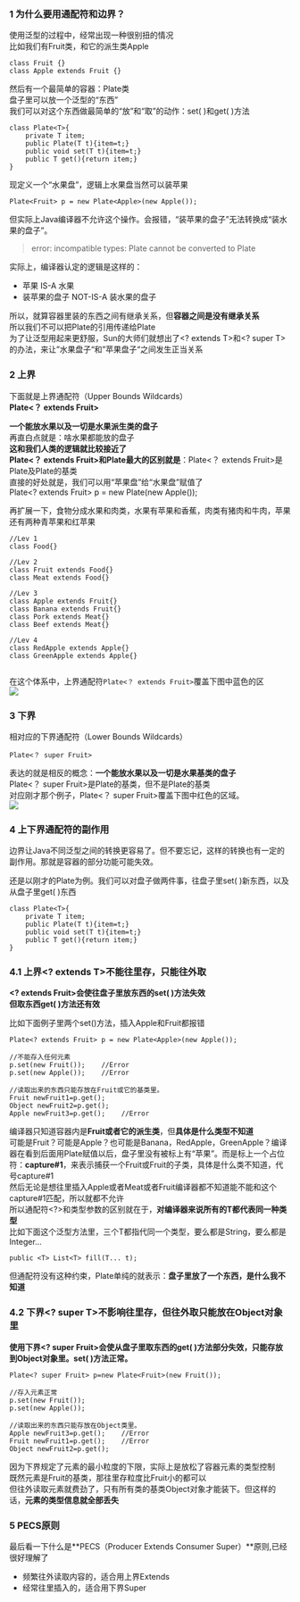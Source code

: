 ### 1 为什么要用通配符和边界？

使用泛型的过程中，经常出现一种很别扭的情况  
比如我们有Fruit类，和它的派生类Apple

```
class Fruit {}
class Apple extends Fruit {}

```

然后有一个最简单的容器：Plate类  
盘子里可以放一个泛型的“东西”  
我们可以对这个东西做最简单的“放”和“取”的动作：set( )和get( )方法

```
class Plate<T>{
    private T item;
    public Plate(T t){item=t;}
    public void set(T t){item=t;}
    public T get(){return item;}
}

```

现定义一个“水果盘”，逻辑上水果盘当然可以装苹果

```
Plate<Fruit> p = new Plate<Apple>(new Apple());

```

但实际上Java编译器不允许这个操作。会报错，“装苹果的盘子”无法转换成“装水果的盘子”。

> error: incompatible types: Plate cannot be converted to Plate

实际上，编译器认定的逻辑是这样的：

*   苹果 IS-A 水果
*   装苹果的盘子 NOT-IS-A 装水果的盘子

所以，就算容器里装的东西之间有继承关系，但**容器之间是没有继承关系**  
所以我们不可以把Plate的引用传递给Plate  
为了让泛型用起来更舒服，Sun的大师们就想出了<? extends T>和<? super T>的办法，来让”水果盘子“和”苹果盘子“之间发生正当关系

### 2 上界

下面就是上界通配符（Upper Bounds Wildcards）  
**Plate<？ extends Fruit>**

**一个能放水果以及一切是水果派生类的盘子**  
再直白点就是：啥水果都能放的盘子  
**这和我们人类的逻辑就比较接近了  
Plate<？ extends Fruit>和Plate最大的区别就是**：Plate<？ extends Fruit>是Plate及Plate的基类  
直接的好处就是，我们可以用“苹果盘”给“水果盘”赋值了  
Plate<? extends Fruit> p = new Plate(new Apple());

再扩展一下，食物分成水果和肉类，水果有苹果和香蕉，肉类有猪肉和牛肉，苹果还有两种青苹果和红苹果

```
//Lev 1
class Food{}

//Lev 2
class Fruit extends Food{}
class Meat extends Food{}

//Lev 3
class Apple extends Fruit{}
class Banana extends Fruit{}
class Pork extends Meat{}
class Beef extends Meat{}

//Lev 4
class RedApple extends Apple{}
class GreenApple extends Apple{}


```

在这个体系中，上界通配符`Plate<？ extends Fruit>`覆盖下图中蓝色的区  
![](https://img-blog.csdnimg.cn/20190113113523483.png?x-oss-process=image/watermark,type_ZmFuZ3poZW5naGVpdGk,shadow_10,text_aHR0cHM6Ly9ibG9nLmNzZG4ubmV0L3UwMTIyNjAyMzg=,size_16,color_FFFFFF,t_70)

### 3 下界

相对应的下界通配符（Lower Bounds Wildcards）

```
Plate<？ super Fruit>

```

表达的就是相反的概念：**一个能放水果以及一切是水果基类的盘子**  
Plate<？ super Fruit>是Plate的基类，但不是Plate的基类  
对应刚才那个例子，Plate<？ super Fruit>覆盖下图中红色的区域。  
![](https://img-blog.csdnimg.cn/20190113113914348.png?x-oss-process=image/watermark,type_ZmFuZ3poZW5naGVpdGk,shadow_10,text_aHR0cHM6Ly9ibG9nLmNzZG4ubmV0L3UwMTIyNjAyMzg=,size_16,color_FFFFFF,t_70)

### 4 上下界通配符的副作用

边界让Java不同泛型之间的转换更容易了。但不要忘记，这样的转换也有一定的副作用。那就是容器的部分功能可能失效。

还是以刚才的Plate为例。我们可以对盘子做两件事，往盘子里set( )新东西，以及从盘子里get( )东西

```
class Plate<T>{
    private T item;
    public Plate(T t){item=t;}
    public void set(T t){item=t;}
    public T get(){return item;}
}

```

### 4.1 上界<? extends T>不能往里存，只能往外取

**<? extends Fruit>会使往盘子里放东西的set( )方法失效  
但取东西get( )方法还有效**

比如下面例子里两个set()方法，插入Apple和Fruit都报错

```
Plate<? extends Fruit> p = new Plate<Apple>(new Apple());

//不能存入任何元素
p.set(new Fruit());    //Error
p.set(new Apple());    //Error

//读取出来的东西只能存放在Fruit或它的基类里。
Fruit newFruit1=p.get();
Object newFruit2=p.get();
Apple newFruit3=p.get();    //Error

```

编译器只知道容器内是**Fruit或者它的派生类**，但**具体是什么类型不知道**  
可能是Fruit？可能是Apple？也可能是Banana，RedApple，GreenApple？编译器在看到后面用Plate赋值以后，盘子里没有被标上有“苹果”。而是标上一个占位符：**capture#1**，来表示捕获一个Fruit或Fruit的子类，具体是什么类不知道，代号capture#1  
然后无论是想往里插入Apple或者Meat或者Fruit编译器都不知道能不能和这个capture#1匹配，所以就都不允许  
所以通配符<?>和类型参数的区别就在于，**对编译器来说所有的T都代表同一种类型**  
比如下面这个泛型方法里，三个T都指代同一个类型，要么都是String，要么都是Integer…

```
public <T> List<T> fill(T... t);

```

但通配符<?>没有这种约束，Plate<?>单纯的就表示：**盘子里放了一个东西，是什么我不知道**

### 4.2 下界<? super T>不影响往里存，但往外取只能放在Object对象里

**使用下界<? super Fruit>会使从盘子里取东西的get( )方法部分失效，只能存放到Object对象里。set( )方法正常。**

```
Plate<? super Fruit> p=new Plate<Fruit>(new Fruit());

//存入元素正常
p.set(new Fruit());
p.set(new Apple());

//读取出来的东西只能存放在Object类里。
Apple newFruit3=p.get();    //Error
Fruit newFruit1=p.get();    //Error
Object newFruit2=p.get();

```

因为下界规定了元素的最小粒度的下限，实际上是放松了容器元素的类型控制  
既然元素是Fruit的基类，那往里存粒度比Fruit小的都可以  
但往外读取元素就费劲了，只有所有类的基类Object对象才能装下。但这样的话，**元素的类型信息就全部丢失**

### 5 PECS原则

最后看一下什么是\*\*PECS（Producer Extends Consumer Super）\*\*原则,已经很好理解了

*   频繁往外读取内容的，适合用上界Extends
*   经常往里插入的，适合用下界Super